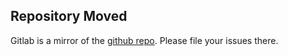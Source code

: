 ## Repository Moved

Gitlab is a mirror of the [github repo](https://github.com/swift-server/RediStack).
Please file your issues there.
